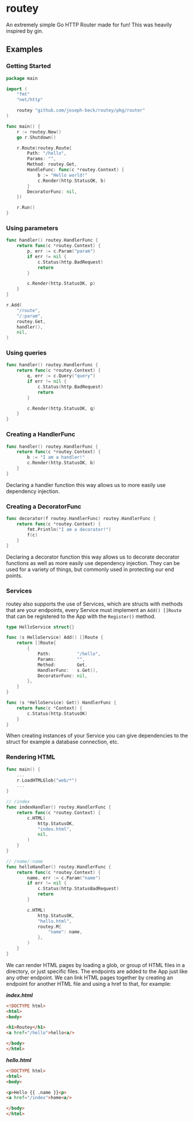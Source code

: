 # routey

An extremely simple Go HTTP Router made for fun! This was heavily inspired by gin.

## Examples

### Getting Started

```go
package main

import (
    "fmt"
    "net/http"

    routey "github.com/joseph-beck/routey/pkg/router"
)

func main() {
    r := routey.New()
    go r.Shutdown()

    r.Route(routey.Route{
        Path: "/hello",
        Params: "",
        Method: routey.Get,
        HandleFunc: func(c *routey.Context) {
            b := "Hello world!"
            c.Render(http.StatusOK, b)
        }
        DecoratorFunc: nil,
    })

    r.Run()
}

```

### Using parameters

```go
func handler() routey.HandlerFunc {
    return func(c *routey.Context) {
        p, err := c.Param("param")
        if err != nil {
            c.Status(http.BadRequest)
            return
        }

        c.Render(http.StatusOK, p)
    }
}

r.Add(
    "/route",
    "/:param",
    routey.Get,
    handler(),
    nil,
)
```

### Using queries

```go
func handler() routey.HandlerFunc {
    return func(c *routey.Context) {
        q, err := c.Query("query")
        if err != nil {
            c.Status(http.BadRequest)
            return
        }

        c.Render(http.StatusOK, q)
    }
}
```

### Creating a HandlerFunc

```go
func handler() routey.HandlerFunc {
    return func(c *routey.Context) {
        b := "I am a handler!"
        c.Render(http.StatusOK, b)
    }
}
```

Declaring a handler function this way allows us to more easily use dependency injection.

### Creating a DecoratorFunc

```go
func decorator(f routey.HandlerFunc) routey.HandlerFunc {
    return func(c *routey.Context) {
        fmt.Println("I am a decorator!")
        f(c)
    }
}
```

Declaring a decorator function this way allows us to decorate decorator functions as well as more easily use dependency injection. They can be used for a variety of things, but commonly used in protecting our end points.

### Services

routey also supports the use of Services, which are structs with methods that are your endpoints, every Service must implement an `Add() []Route` that can be registered to the App with the `Register()` method.

```go
type HelloService struct{}

func (s HelloService) Add() []Route {
    return []Route{
        {
            Path:          "/hello",
            Params:        "",
            Method:        Get,
            HandlerFunc:   s.Get(),
            DecoratorFunc: nil,
        },
    }
}

func (s *HelloService) Get() HandlerFunc {
    return func(c *Context) {
        c.Status(http.StatusOK)
    }
}
```

When creating instances of your Service you can give dependencies to the struct for example a database connection, etc.

### Rendering HTML

```go
func main() {
    ...
    r.LoadHTMLGlob("web/*")
    ...
}

// /index
func indexHandler() routey.HandlerFunc {
    return func(c *routey.Context) {
        c.HTML(
            http.StatusOK,
            "index.html",
            nil,
        )
    }
}

// /name/:name
func helloHandler() routey.HandlerFunc {
    return func(c *routey.Context) {
        name, err := c.Param("name")
        if err != nil {
            c.Status(http.StatusBadRequest)
            return
        }

        c.HTML(
            http.StatusOK,
            "hello.html",
            routey.M{
                "name": name,
            },
        )
    }
}
```

We can render HTML pages by loading a glob, or group of HTML files in a directory, or just specific files. The endpoints are added to the App just like any other endpoint. We can link HTML pages together by creating an endpoint for another HTML file and using a href to that, for example:

***index.html***

```html
<!DOCTYPE html>
<html>
<body>

<h1>Routey</h1>
<a href="/hello">hello<a/>

</body>
</html>
```

***hello.html***

```html
<!DOCTYPE html>
<html>
<body>

<p>Hello {{ .name }}<p>
<a href="/index">home<a/>

</body>
</html>

```
